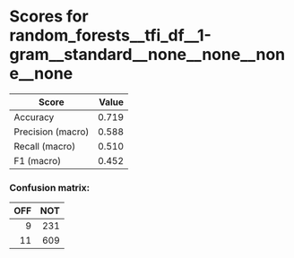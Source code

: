 # Scores for random_forests__tfi_df__1-gram__standard__none__none__none__none
|      Score      |Value|
|-----------------|----:|
|Accuracy         |0.719|
|Precision (macro)|0.588|
|Recall (macro)   |0.510|
|F1 (macro)       |0.452|

### Confusion matrix:
|OFF|NOT|
|--:|--:|
|  9|231|
| 11|609|
